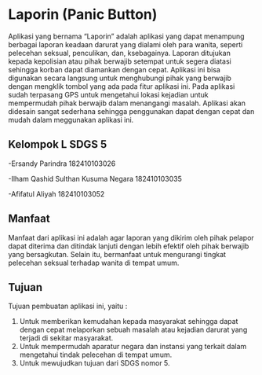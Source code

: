 # Laporin (Panic Button)
Aplikasi yang bernama “Laporin” adalah aplikasi yang dapat menampung berbagai laporan keadaan darurat  yang dialami oleh para wanita, seperti pelecehan seksual, penculikan, dan, ksebagainya. Laporan ditujukan kepada kepolisian atau pihak berwajib setempat untuk segera diatasi sehingga korban dapat diamankan dengan cepat. Aplikasi ini bisa digunakan secara langsung untuk menghubungi pihak yang berwajib dengan mengklik tombol yang ada pada fitur aplikasi ini. Pada aplikasi sudah terpasang GPS untuk mengetahui lokasi kejadian untuk mempermudah pihak berwajib dalam menangangi masalah. Aplikasi akan didesain sangat sederhana sehingga penggunakan dapat dengan cepat dan mudah dalam meggunakan aplikasi ini.  

## Kelompok L SDGS 5
-Ersandy Parindra 182410103026

-Ilham Qashid Sulthan Kusuma Negara 182410103035

-Afifatul Aliyah 182410103052

## Manfaat
Manfaat dari aplikasi ini adalah agar laporan yang dikirim oleh pihak pelapor dapat diterima dan ditindak lanjuti dengan lebih efektif oleh pihak berwajib yang bersagkutan. Selain itu, bermanfaat untuk mengurangi tingkat pelecehan seksual terhadap wanita di tempat umum.

## Tujuan
Tujuan pembuatan aplikasi ini, yaitu :

1. Untuk memberikan kemudahan kepada masyarakat sehingga dapat dengan cepat melaporkan sebuah masalah atau kejadian darurat yang terjadi di sekitar masyarakat.
2. Untuk mempermudah aparatur negara dan instansi yang terkait dalam mengetahui tindak pelecehan di tempat umum.
3. Untuk mewujudkan tujuan dari SDGS nomor 5.
